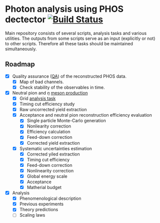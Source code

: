 # Photon analysis using PHOS dectector [![Build Status](https://travis-ci.com/kqf/phos.svg?token=7bkqqhrPB19pD1YKrAZM&branch=master)](https://travis-ci.com/kqf/phos)

Main repository consists of several scripts, analysis tasks and various utilities. The outputs from some scripts serve as an input (explicitly or not) to other scripts. Therefore all these tasks should be maintained simultaneously.


## Roadmap

- [x] Quality assurance ([QA](qa/)) of the reconstructed PHOS data.
  - [x] Map of bad channels.  
  - [x]  Check stability of the observables in time.
 
- [x] Neutral pion and $\eta$ [meson production](analysis)
  - [x] Grid [analysis task](protons)
  - [x] Timing cut efficiency study
  - [x] Raw uncorrected yield extraction
  - [x] Acceptance and neutral pion reconstruction efficiency evaluation
    - [x] Single particle Monte-Carlo generation
    - [x] Nonliearity correction
    - [x] Efficiency calculation
    - [x] Feed-down correction
    - [x] Corrected yield extraction
  - [x] Systematic uncertainties estimation
    - [x] Corrected yiled extraction
    - [x] Timing cut efficiency
    - [x] Feed-down correction
    - [x] Nonlinearity correction
    - [x] Global energy scale
    - [x] Acceptance
    - [x] Matherial budget

- [x] Analysis
  - [x] Phenomenological description
  - [x] Previous experiments
  - [x] Theory predictions
  - [ ] Scaling laws
